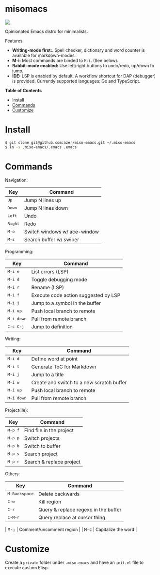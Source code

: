 # misomacs

![](https://cldup.com/CoLS4Unf7z.jpg)

Opinionated Emacs distro for minimalists.

Features:

- **Writing-mode first:**. Spell checker, dictionary and word counter is available for markdown-modes.
- **M-i:** Most commands are binded to `M-i`. (See below).
- **Rabbit-mode enabled:** Use left/right buttons to undo/redo, up/down to jump.
- **IDE:** LSP is enabled by default. A workflow shortcut for DAP (debugger) is provided. Currently supported languages: Go and TypeScript.

<!-- markdown-toc start - Don't edit this section. Run M-x markdown-toc-refresh-toc -->
**Table of Contents**

- [Install](#install)
- [Commands](#commands)
- [Customize](#customize)

<!-- markdown-toc end -->

# Install

```bash
$ git clone git@github.com:azer/miso-emacs.git ~/.miso-emacs
$ ln -s .miso-emacs/.emacs .emacs
```

# Commands

Navigation:

| Key | Command |
| --- | ------- |
| <kbd>Up</kbd>  | Jump N lines up |
| <kbd>Down</kbd>  | Jump N lines down |
| <kbd>Left</kbd>  | Undo |
| <kbd>Right</kbd>  | Redo |
| <kbd>M-o</kbd>  | Switch windows w/ ace-window |
| <kbd>M-s</kbd>  | Search buffer w/ swiper |

Programming:

| Key | Command |
| --- | ------- |
| <kbd>M-i e</kbd> | List errors (LSP) |
| <kbd>M-i d</kbd> | Toggle debugging mode |
| <kbd>M-i r</kbd> | Rename (LSP) |
| <kbd>M-i f</kbd> | Execute code action suggested by LSP |
| <kbd>M-i j</kbd> | Jump to a symbol in the buffer |
| <kbd>M-i up</kbd> | Push local branch to remote |
| <kbd>M-i down</kbd> | Pull from remote branch |
| <kbd>C-c C-j</kbd> | Jump to definition |

Writing:

| Key | Command |
| --- | ------- |
| <kbd>M-i d</kbd> | Define word at point |
| <kbd>M-i t</kbd> | Generate ToC for Markdown |
| <kbd>M-i j</kbd> | Jump to a title |
| <kbd>M-i w</kbd> | Create and switch to a new scratch buffer |
| <kbd>M-i up</kbd> | Push local branch to remote |
| <kbd>M-i down</kbd> | Pull from remote branch |

Project(ile):

| Key | Command |
| --- | ------- |
| <kbd>M-p f</kbd> | Find file in the project |
| <kbd>M-p p</kbd> | Switch projects |
| <kbd>M-p b</kbd> | Switch to buffer |
| <kbd>M-p s</kbd> | Search project |
| <kbd>M-p r</kbd> | Search & replace project |

Others:

| Key | Command |
| --- | ------- |
| <kbd>M-Backspace</kbd>  | Delete backwards |
| <kbd>C-w</kbd>  | Kill region |
| <kbd>C-r</kbd> | Query & replace regexp in the buffer |
| <kbd>C-M-r</kbd> | Query replace at cursor thing |

| <kbd>M-;</kbd> | Comment/uncomment region |
| <kbd>M-c</kbd> | Capitalize the word |

# Customize

Create a `private` folder under `.miso-emacs` and have an `init.el` file to execute custom Elisp.

